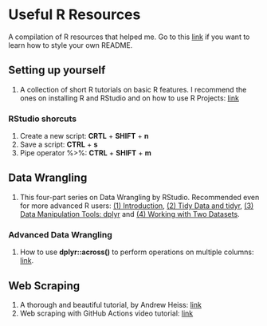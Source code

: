 # Useful R Resources
A compilation of R resources that helped me. Go to this [link](https://docs.github.com/es/get-started/writing-on-github/getting-started-with-writing-and-formatting-on-github/basic-writing-and-formatting-syntax) if you want to learn how to style your own README.

## Setting up yourself
1. A collection of short R tutorials on basic R features. I recommend the ones on installing R and RStudio and on how to use R Projects: [link](https://alexd106.github.io/intro2R/howto.html#rstudio_proj-vid)

### RStudio shorcuts
1. Create a new script: **CRTL** + **SHIFT** + **n**
2. Save a script: **CTRL** + **s**
3. Pipe operator %>%: **CTRL** + **SHIFT** + **m**

## Data Wrangling
1. This four-part series on Data Wrangling by RStudio. Recommended even for more advanced R users: [(1) Introduction](https://www.youtube.com/watch?v=jOd65mR1zfw), [(2) Tidy Data and tidyr](https://www.youtube.com/watch?v=1ELALQlO-yM), [(3) Data Manipulation Tools: dplyr](https://www.youtube.com/watch?v=Zc_ufg4uW4U&t=393s) and [(4) Working with Two Datasets](https://www.youtube.com/watch?v=AuBgYDCg1Cg).

### Advanced Data Wrangling
1. How to use **dplyr::across()** to perform operations on multiple columns: [link](https://willhipson.netlify.app/post/dplyr_across/dplyr_across/).

## Web Scraping
1. A thorough and beautiful tutorial, by Andrew Heiss: [link](https://talks.andrewheiss.com/2022-seacen/presentation/#/title-slide)
2. Web scraping with GitHub Actions video tutorial: [link](https://www.youtube.com/watch?v=N3NrWMxeeJQ)
